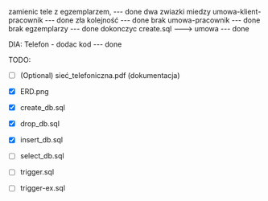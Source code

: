 zamienic tele z egzemplarzem,               --- done
dwa zwiazki miedzy umowa-klient-pracownik   --- done
zła kolejność                               --- done
brak umowa-pracownik                        --- done
brak egzemplarzy                            --- done
dokonczyc create.sql ---> umowa             --- done


DIA:
Telefon - dodac kod                         --- done


TODO:
- [ ] \(Optional) sieć_telefoniczna.pdf (dokumentacja)

- [x] ERD.png
- [x] create_db.sql
- [x] drop_db.sql
- [x] insert_db.sql
- [ ] select_db.sql
- [ ] trigger.sql
- [ ] trigger-ex.sql

